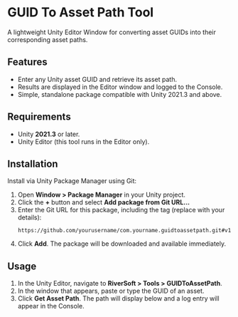 # GUID To Asset Path Tool

A lightweight Unity Editor Window for converting asset GUIDs into their corresponding asset paths.

## Features

- Enter any Unity asset GUID and retrieve its asset path.
- Results are displayed in the Editor window and logged to the Console.
- Simple, standalone package compatible with Unity 2021.3 and above.

## Requirements

- Unity **2021.3** or later.
- Unity Editor (this tool runs in the Editor only).

## Installation

Install via Unity Package Manager using Git:

1. Open **Window > Package Manager** in your Unity project.
2. Click the **+** button and select **Add package from Git URL...**
3. Enter the Git URL for this package, including the tag (replace with your details):
   ```
   https://github.com/yourusername/com.yourname.guidtoassetpath.git#v1.0.0
   ```
4. Click **Add**. The package will be downloaded and available immediately.

## Usage

1. In the Unity Editor, navigate to **RiverSoft > Tools > GUIDToAssetPath**.
2. In the window that appears, paste or type the GUID of an asset.
3. Click **Get Asset Path**. The path will display below and a log entry will appear in the Console.
